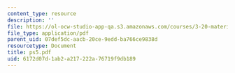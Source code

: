 ```yaml
---
content_type: resource
description: ''
file: https://ol-ocw-studio-app-qa.s3.amazonaws.com/courses/3-20-materials-at-equilibrium-sma-5111-fall-2003/6172d07d1ab2a217222a76719f9db189_ps5.pdf
file_type: application/pdf
parent_uid: 07def5dc-aacb-20ce-9edd-ba766ce9838d
resourcetype: Document
title: ps5.pdf
uid: 6172d07d-1ab2-a217-222a-76719f9db189
---
```

